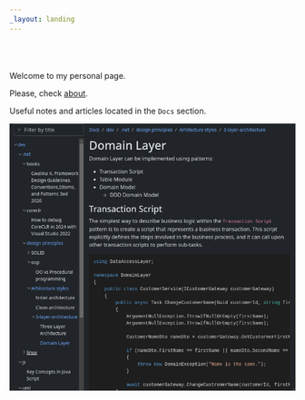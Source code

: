 ```yaml
---
_layout: landing
---
```


<form name="f">
    <input name="ft" style="border:none;outline:none;font-family:monospace;font-size:16px;background-color:transparent;width:100%" size="48" readonly="readonly">  
</form>
<script src="public/index.js"></script>
<br>

Welcome to my personal page. 

Please, check [about](pages/about.md). 

Useful notes and articles located in the `Docs` section.

![screen](images/screen.png)